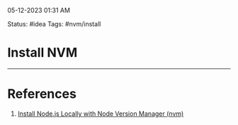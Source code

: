 05-12-2023 01:31 AM

Status: #idea
Tags: #nvm/install

# Install NVM

---
# References
1. [Install Node.js Locally with Node Version Manager (nvm)](https://heynode.com/tutorial/install-nodejs-locally-nvm/)